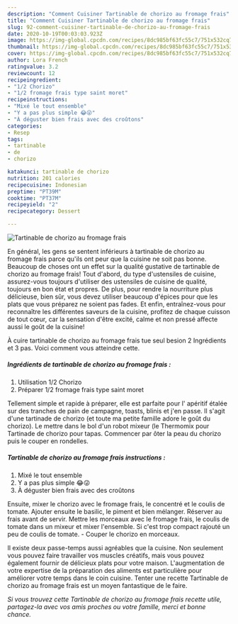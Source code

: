 ```yaml
---
description: "Comment Cuisiner Tartinable de chorizo au fromage frais"
title: "Comment Cuisiner Tartinable de chorizo au fromage frais"
slug: 92-comment-cuisiner-tartinable-de-chorizo-au-fromage-frais
date: 2020-10-19T00:03:03.923Z
image: https://img-global.cpcdn.com/recipes/8dc985bf63fc55c7/751x532cq70/tartinable-de-chorizo-au-fromage-frais-photo-principale-de-la-recette.jpg
thumbnail: https://img-global.cpcdn.com/recipes/8dc985bf63fc55c7/751x532cq70/tartinable-de-chorizo-au-fromage-frais-photo-principale-de-la-recette.jpg
cover: https://img-global.cpcdn.com/recipes/8dc985bf63fc55c7/751x532cq70/tartinable-de-chorizo-au-fromage-frais-photo-principale-de-la-recette.jpg
author: Lora French
ratingvalue: 3.2
reviewcount: 12
recipeingredient:
- "1/2 Chorizo"
- "1/2 fromage frais type saint moret"
recipeinstructions:
- "Mixé le tout ensemble"
- "Y a pas plus simple 😂😜"
- "À déguster bien frais avec des croûtons"
categories:
- Resep
tags:
- tartinable
- de
- chorizo

katakunci: tartinable de chorizo 
nutrition: 201 calories
recipecuisine: Indonesian
preptime: "PT39M"
cooktime: "PT37M"
recipeyield: "2"
recipecategory: Dessert

---
```



![Tartinable de chorizo au fromage frais](https://img-global.cpcdn.com/recipes/8dc985bf63fc55c7/751x532cq70/tartinable-de-chorizo-au-fromage-frais-photo-principale-de-la-recette.jpg)

En général, les gens se sentent inférieurs à tartinable de chorizo au fromage frais parce qu'ils ont peur que la cuisine ne soit pas bonne. Beaucoup de choses ont un effet sur la qualité gustative de tartinable de chorizo au fromage frais! Tout d'abord, du type d'ustensiles de cuisine, assurez-vous toujours d'utiliser des ustensiles de cuisine de qualité, toujours en bon état et propres. De plus, pour rendre la nourriture plus délicieuse, bien sûr, vous devez utiliser beaucoup d'épices pour que les plats que vous préparez ne soient pas fades. Et enfin, entraînez-vous pour reconnaître les différentes saveurs de la cuisine, profitez de chaque cuisson de tout cœur, car la sensation d'être excité, calme et non pressé affecte aussi le goût de la cuisine!

<!--inarticleads1-->

À cuire tartinable de chorizo au fromage frais tue seul besion 2 Ingrédients et 3 pas. Voici comment vous atteindre cette.

##### Ingrédients de tartinable de chorizo au fromage frais :

1. Utilisation 1/2 Chorizo
1. Préparer 1/2 fromage frais type saint moret


Tellement simple et rapide à préparer, elle est parfaite pour l&#39; apéritif étalée sur des tranches de pain de campagne, toasts, blinis et j&#39;en passe. Il s&#39;agit d&#39;une tartinade de chorizo (et toute ma petite famille adore le goût du chorizo). Le mettre dans le bol d&#39;un robot mixeur (le Thermomix pour Tartinade de chorizo pour tapas. Commencer par ôter la peau du chorizo puis le couper en rondelles. 

<!--inarticleads2-->

##### Tartinable de chorizo au fromage frais instructions :

1. Mixé le tout ensemble
1. Y a pas plus simple 😂😜
1. À déguster bien frais avec des croûtons


Ensuite, mixer le chorizo avec le fromage frais, le concentré et le coulis de tomate. Ajouter ensuite le basilic, le piment et bien mélanger. Réserver au frais avant de servir. Mettre les morceaux avec le fromage frais, le coulis de tomate dans un mixeur et mixer l&#39;ensemble. Si c&#39;est trop compact rajouté un peu de coulis de tomate. - Couper le chorizo en morceaux. 

<!--inarticleads1-->

<p>
Il existe deux passe-temps aussi agréables que la cuisine. Non seulement vous pouvez faire travailler vos muscles créatifs, mais vous pouvez également fournir de délicieux plats pour votre maison. L'augmentation de votre expertise de la préparation des aliments est particulière pour améliorer votre temps dans le coin cuisine. Tenter une recette Tartinable de chorizo au fromage frais est un moyen fantastique de le faire.
</p>

<p>
<i>Si vous trouvez cette Tartinable de chorizo au fromage frais recette utile, partagez-la avec vos amis proches ou votre famille, merci et bonne chance.</i>
</p>

